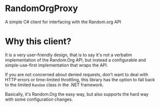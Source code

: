 # RandomOrgProxy
A simple C# client for interfacing with the Random.org API

# Why this client?

It is a very user-friendly design, that is to say it's not a verbatim implementation of the Random.Org API, but instead a configurable and simple-use-first implementation that wraps the API.

If you are not concerned about denied requests, don't want to deal with HTTP errors or time-limited throttling, this library has the option to fall back to the limited ```Random``` class in the .NET framework.

Basically, it's Random.Org the easy way, but also supports the hard way with some configuration changes.
